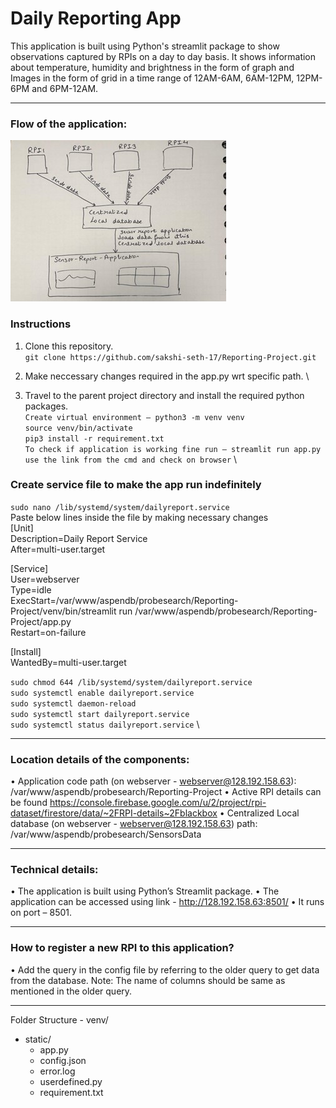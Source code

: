  # Daily Reporting App
                                                            
This application is built using Python's streamlit package to show observations captured by RPIs on a day to day basis. It shows information about temperature, humidity and brightness in the form of graph and Images in the form of grid in a time range of 12AM-6AM, 6AM-12PM, 12PM-6PM and 6PM-12AM.

---

### Flow of the application:
<img src="https://github.com/sakshi-seth-17/Reporting-Project/blob/main/Sensor-Daily-Report.jpg" alt="Alt text" title="Optional title">

### Instructions
1. Clone this repository. \
`git clone https://github.com/sakshi-seth-17/Reporting-Project.git`

2. Make neccessary changes required in the app.py wrt specific path. \

3. Travel to the parent project directory and install the required python packages. \
`Create virtual environment – python3 -m venv venv` \
`source venv/bin/activate` \
`pip3 install -r requirement.txt` \
`To check if application is working fine run – streamlit run app.py` \
`use the link from the cmd and check on browser` \

### Create service file to make the app run indefinitely
`sudo nano /lib/systemd/system/dailyreport.service` \
Paste below lines inside the file by making necessary changes \
[Unit] \
Description=Daily Report Service \
After=multi-user.target 


[Service] \
User=webserver \
Type=idle \
ExecStart=/var/www/aspendb/probesearch/Reporting-Project/venv/bin/streamlit run /var/www/aspendb/probesearch/Reporting-Project/app.py \
Restart=on-failure 


[Install] \
WantedBy=multi-user.target 

`sudo chmod 644 /lib/systemd/system/dailyreport.service` \
`sudo systemctl enable dailyreport.service` \
`sudo systemctl daemon-reload` \
`sudo systemctl start dailyreport.service` \
`sudo systemctl status dailyreport.service` \

---
### Location details of the components:
•	Application code path (on webserver - webserver@128.192.158.63): /var/www/aspendb/probesearch/Reporting-Project
•	Active RPI details can be found https://console.firebase.google.com/u/2/project/rpi-dataset/firestore/data/~2FRPI-details~2Fblackbox
•	Centralized Local database (on webserver - webserver@128.192.158.63) path: /var/www/aspendb/probesearch/SensorsData

---
### Technical details:
•	The application is built using Python’s Streamlit package.
•	The application can be accessed using link - http://128.192.158.63:8501/
•	It runs on port – 8501.

---
### How to register a new RPI to this application?
•	Add the query in the config file by referring to the older query to get data from the database. Note: The name of columns should be same as mentioned in the older query.

---
Folder Structure
	- venv/
 - static/
	- app.py
	- config.json
	- error.log
	- userdefined.py
	- requirement.txt
	
